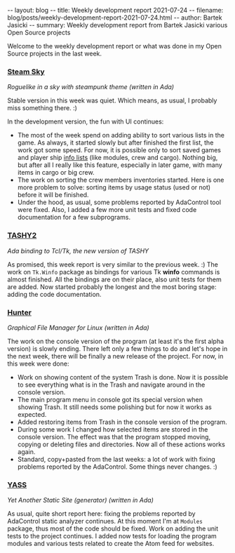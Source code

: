 -- layout: blog
-- title: Weekly development report 2021-07-24
-- filename: blog/posts/weekly-development-report-2021-07-24.html
-- author: Bartek Jasicki
-- summary: Weekly development report from Bartek Jasicki various Open Source projects

Welcome to the weekly development report or what was done in my Open Source
projects in the last week.

### [Steam Sky](https://www.laeran.pl/repositories/steamsky)

*Roguelike in a sky with steampunk theme (written in Ada)*

Stable version in this week was quiet. Which means, as usual, I probably miss
something there. :)

In the development version, the fun with UI continues:

* The most of the week spend on adding ability to sort various lists in the
  game. As always, it started slowly but after finished the first list, the
  work got some speed. For now, it is possible only to sort saved games and
  player ship [info lists](https://i.imgur.com/a1XIGHb.mp4) (like modules,
  crew and cargo). Nothing big, but after all I really like this feature,
  especially in later game, with many items in cargo or big crew.
* The work on sorting the crew members inventories started. Here is one more
  problem to solve: sorting items by usage status (used or not) before it will
  be finished.
* Under the hood, as usual, some problems reported by AdaControl tool were
  fixed. Also, I added a few more unit tests and fixed code documentation for
  a few subprograms.

### [TASHY2](https://www.laeran.pl/repositories/tashy2)

*Ada binding to Tcl/Tk, the new version of TASHY*

As promised, this week report is very similar to the previous week. :) The work
on `Tk.Winfo` package as bindings for various Tk **winfo** commands is almost
finished. All the bindings are on their place, also unit tests for them are
added. Now started probably the longest and the most boring stage: adding the
code documentation.

### [Hunter](https://www.laeran.pl/repositories/hunter)

*Graphical File Manager for Linux (written in Ada)*

The work on the console version of the program (at least it's the first alpha
version) is slowly ending. There left only a few things to do and let's hope in
the next week, there will be finally a new release of the project. For now, in
this week were done:

* Work on showing content of the system Trash is done. Now it is possible to
  see everything what is in the Trash and navigate around in the console
  version.
* The main program menu in console got its special version when showing Trash.
  It still needs some polishing but for now it works as expected.
* Added restoring items from Trash in the console version of the program.
* During some work I changed how selected items are stored in the console
  version. The effect was that the program stopped moving, copying or deleting
  files and directories. Now all of these actions works again.
* Standard, copy+pasted from the last weeks: a lot of work with fixing problems
  reported by the AdaControl. Some things never changes. :)

### [YASS](https://www.laeran.pl/repositories/yass)

*Yet Another Static Site (generator) (written in Ada)*

As usual, quite short report here: fixing the problems reported by AdaControl
static analyzer continues. At this moment I'm at `Modules` package, thus most
of the code should be fixed. Work on adding the unit tests to the project
continues. I added now tests for loading the program modules and various tests
related to create the Atom feed for websites.

